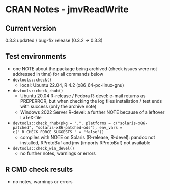 # CRAN Notes - jmvReadWrite

## Current version
0.3.3
updated / bug-fix release (0.3.2 -> 0.3.3)

## Test environments
* one NOTE about the package being archived (check issues were not addressed in time) for all commands below
* ``devtools::check()``
  - local: Ubuntu 22.04, R 4.2 (x86_64-pc-linux-gnu)
* ``devtools::check_rhub()``
  - Ubuntu 20.04 R-release / Fedora R-devel: e-mail returns as PREPERROR, but when checking the log files installation / test ends with success (only the archive note)
  - Windows 2022 Server R-devel: a further NOTE because of a leftover LaTeX-file
* ``devtools::check_rhub(pkg = ".", platforms = c("solaris-x86-patched", "solaris-x86-patched-ods"), env_vars = c("_R_CHECK_FORCE_SUGGESTS_" = "false"))``
  - compiles with NOTE on Solaris (R-release, R-devel): pandoc not installed, RProtoBuf and jmv (imports RProtoBuf) not available
* ``devtools::check_win_devel()``
  - no further notes, warnings or errors

## R CMD check results
* no notes, warnings or errors
